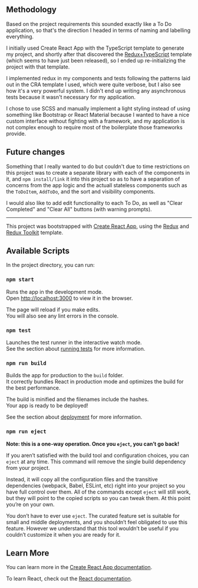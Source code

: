 ## Methodology

Based on the project requirements this sounded exactly like a To Do application, so that's the direction I headed in terms of naming and labelling everything.

I initially used Create React App with the TypeScript template to generate my project, and shortly after that discovered the [Redux+TypeScript](https://github.com/reduxjs/cra-template-redux-typescript) template (which seems to have just been released), so I ended up re-initializing the project with that template.

I implemented redux in my components and tests following the patterns laid out in the CRA template I used, which were quite verbose, but I also see how it's a very powerful system. I didn't end up writing any asynchronous tests because it wasn't necessary for my application.

I chose to use SCSS and manually implement a light styling instead of using something like Bootstrap or React Material because I wanted to have a nice custom interface without fighting with a framework, and my application is not complex enough to require most of the boilerplate those frameworks provide.

## Future changes

Something that I really wanted to do but couldn't due to time restrictions on this project was to create a separate library with each of the components in it, and `npm install/link` it into this project so as to have a separation of concerns from the app logic and the actuall stateless components such as the `ToDoItem`, `AddToDo`, and the sort and visibility components.

I would also like to add edit functionality to each To Do, as well as "Clear Completed" and "Clear All" buttons (with warning prompts).

---

This project was bootstrapped with [Create React App](https://github.com/facebook/create-react-app), using the [Redux](https://redux.js.org/) and [Redux Toolkit](https://redux-toolkit.js.org/) template.

## Available Scripts

In the project directory, you can run:

### `npm start`

Runs the app in the development mode.<br />
Open [http://localhost:3000](http://localhost:3000) to view it in the browser.

The page will reload if you make edits.<br />
You will also see any lint errors in the console.

### `npm test`

Launches the test runner in the interactive watch mode.<br />
See the section about [running tests](https://facebook.github.io/create-react-app/docs/running-tests) for more information.

### `npm run build`

Builds the app for production to the `build` folder.<br />
It correctly bundles React in production mode and optimizes the build for the best performance.

The build is minified and the filenames include the hashes.<br />
Your app is ready to be deployed!

See the section about [deployment](https://facebook.github.io/create-react-app/docs/deployment) for more information.

### `npm run eject`

**Note: this is a one-way operation. Once you `eject`, you can’t go back!**

If you aren’t satisfied with the build tool and configuration choices, you can `eject` at any time. This command will remove the single build dependency from your project.

Instead, it will copy all the configuration files and the transitive dependencies (webpack, Babel, ESLint, etc) right into your project so you have full control over them. All of the commands except `eject` will still work, but they will point to the copied scripts so you can tweak them. At this point you’re on your own.

You don’t have to ever use `eject`. The curated feature set is suitable for small and middle deployments, and you shouldn’t feel obligated to use this feature. However we understand that this tool wouldn’t be useful if you couldn’t customize it when you are ready for it.

## Learn More

You can learn more in the [Create React App documentation](https://facebook.github.io/create-react-app/docs/getting-started).

To learn React, check out the [React documentation](https://reactjs.org/).
